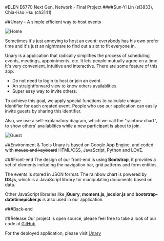 #ELEN E6770 Next Gen. Network - Final Project
####Sun-Yi Lin (sl3833), Chia-Hao Hsu (ch3141)

##Unary - A simple efficient way to host events

![Home](http://i.imgur.com/GW0UTeB.png)

Sometimes it's just annoying to host an event: everybody has his own prefer time and it's just an nightmare to find out a slot to fit everyone in.

Unary is a application that radically simplifies the process of scheduling events, meetings, appointments, etc. It lets people mutually agree on a time. It's very convenient, intuitive and interactive. There are some feature of this app:

- Do not need to login to host or join an event.
- An straightforward view to know others availablities.
- Super easy way to invite others.

To achieve this goal, we apply special functions to calculate unique identifier for each created event. People who use our application can easily invite guests by sharing this identifier.

Also, we use a self-explanatory diagram, which we call the "rainbow chart", to show others' availablities while a new participant is about to join.

![Guest](http://imgur.com/HUzQGRS.png)

##Environment & Tools
Unary is based on Google App Engine, and coded with ~~mouse and keyboard~~ HTML/CSS, JavaScript, Python and LOVE.

###Front-end
The design of our front-end is using **Bootstrap**, it provides a set of elements including the navigation bar, grid patterns and form entities.

The events is stored in JSON format. The rainbow chart is powered by **D3.js**, which is a JavaScript library for manipulating documents based on data. 

Other JavaScript libraries like **jQuery**, **moment.js**, **jscolor.js** and **bootstrap-datetimepicker.js** is also used in our application.

###Back-end

##Release
Our project is open source, please feel free to take a look of our code at [GitHub](https://github.com/lsphate/Unary).

For the deployed application, please visit [Unary](http://unary-eventhost.appspot.com/)

